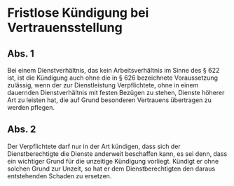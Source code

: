 # Fristlose Kündigung bei Vertrauensstellung



## Abs. 1

 Bei einem Dienstverhältnis, das kein Arbeitsverhältnis im Sinne des § 622 ist, ist die Kündigung auch ohne die in § 626 bezeichnete Voraussetzung zulässig, wenn der zur Dienstleistung Verpflichtete, ohne in einem dauernden Dienstverhältnis mit festen Bezügen zu stehen, Dienste höherer Art zu leisten hat, die auf Grund besonderen Vertrauens übertragen zu werden pflegen.

## Abs. 2

 Der Verpflichtete darf nur in der Art kündigen, dass sich der Dienstberechtigte die Dienste anderweit beschaffen kann, es sei denn, dass ein wichtiger Grund für die unzeitige Kündigung vorliegt. Kündigt er ohne solchen Grund zur Unzeit, so hat er dem Dienstberechtigten den daraus entstehenden Schaden zu ersetzen. 

